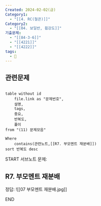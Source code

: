 ```yaml
---
Created: 2024-02-02(금)
Category1:
  - "[[4. RC(철콘)]]"
Category2:
  - "[[04. 보일반, 휨강도]]"
기출문제:
  - "[[84-3-6]]"
  - "[[4221]]"
  - "[[4222]]"
tags:
  - 🧮
---
```

## 관련문제
```dataview

table without id
	file.link as "문제번호",
	설명,
	tags,
	중요,
	반복도,
	풀이
from "(11) 문제모음"

Where
	contains(관련노트,[[R7. 부모멘트 재분배]])
sort 반복도 desc

```

START
서브노트
문제:  

## R7. 부모멘트 재분배 



정답: 
![[07 부모멘트 재분배.jpg]]
<!--ID: 1704617828279-->
END


